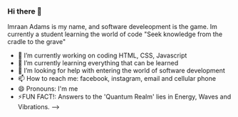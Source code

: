 ### Hi there 👋
Imraan Adams is my name, and software develeopment is the game.
Im currently a student learning the world of code
"Seek knowledge from the cradle to the grave"
- 🔭 I’m currently working on coding HTML, CSS, Javascript
- 🌱 I’m currently learning everything that can be learned
- 🤔 I’m looking for help with entering the world of software development
- 📫 How to reach me: facebook, instagram, email and cellular phone
- 😄 Pronouns: I'm me
- ⚡FUN FACT!: Answers to the 'Quantum Realm' lies in Energy, Waves and Vibrations.
-->
